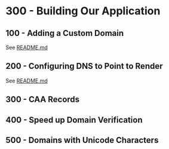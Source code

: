 # 300 - Building Our Application

## 100 - Adding a Custom Domain

See [README.md](./100/README.md)

## 200 - Configuring DNS to Point to Render

See [README.md](./200/README.md)

## 300 - CAA Records

## 400 - Speed up Domain Verification

## 500 - Domains with Unicode Characters
